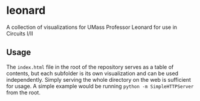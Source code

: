 # leonard
A collection of visualizations for UMass Professor Leonard for use in Circuits I/II

## Usage
The `index.html` file in the root of the repository serves as a table of contents, but each subfolder is its own visualization and can be used independently. Simply serving the whole directory on the web is sufficient for usage. A simple example would be running `python -m SimpleHTTPServer` from the root.
